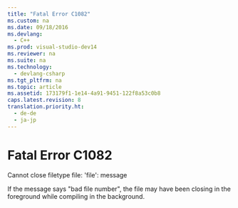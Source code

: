 ```yaml
---
title: "Fatal Error C1082"
ms.custom: na
ms.date: 09/18/2016
ms.devlang: 
  - C++
ms.prod: visual-studio-dev14
ms.reviewer: na
ms.suite: na
ms.technology: 
  - devlang-csharp
ms.tgt_pltfrm: na
ms.topic: article
ms.assetid: 173179f1-1e14-4a91-9451-122f8a53c0b8
caps.latest.revision: 8
translation.priority.ht: 
  - de-de
  - ja-jp
---
```

# Fatal Error C1082
Cannot close filetype file: 'file': message  
  
 If the message says "bad file number", the file may have been closing in the foreground while compiling in the background.